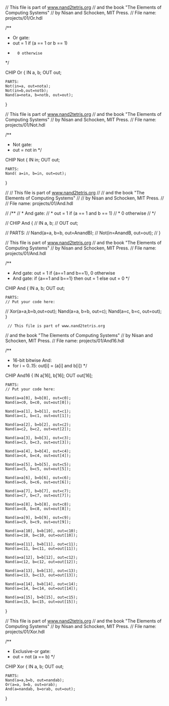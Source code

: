 // This file is part of www.nand2tetris.org
// and the book "The Elements of Computing Systems"
// by Nisan and Schocken, MIT Press.
// File name: projects/01/Or.hdl

 /**
 * Or gate:
 * out = 1 if (a == 1 or b == 1)
 *       0 otherwise
 */

CHIP Or {
    IN a, b;
    OUT out;

    PARTS:
    Not(in=a, out=nota);
    Not(in=b,out=notb);
    Nand(a=nota, b=notb, out=out);
}




// This file is part of www.nand2tetris.org
// and the book "The Elements of Computing Systems"
// by Nisan and Schocken, MIT Press.
// File name: projects/01/Not.hdl

/**
 * Not gate:
 * out = not in
 */

CHIP Not {
    IN in;
    OUT out;

    PARTS:
    Nand( a=in, b=in, out=out);
}


// // This file is part of www.nand2tetris.org
// // and the book "The Elements of Computing Systems"
// // by Nisan and Schocken, MIT Press.
// // File name: projects/01/And.hdl

// /**
//  * And gate: 
//  * out = 1 if (a == 1 and b == 1)
//  *       0 otherwise
//  */

// CHIP And {
//     IN a, b;
//     OUT out;

//     PARTS:
//     Nand(a=a, b=b, out=AnandB);
//     Not(in=AnandB, out=out);
// }


// This file is part of www.nand2tetris.org
// and the book "The Elements of Computing Systems"
// by Nisan and Schocken, MIT Press.
// File name: projects/01/And.hdl

/**
 * And gate: out = 1 if {a==1 and b==1}, 0 otherwise
 * And gate: if {a==1 and b==1} then out = 1 else out = 0
 */

CHIP And {
    IN a, b;
    OUT out;

    PARTS:
    // Put your code here:
   // Xor(a=a,b=b,out=out);
    Nand(a=a, b=b, out=c);
	Nand(a=c, b=c, out=out);
	   }
     
     
     // This file is part of www.nand2tetris.org
// and the book "The Elements of Computing Systems"
// by Nisan and Schocken, MIT Press.
// File name: projects/01/And16.hdl

/**
 * 16-bit bitwise And:
 * for i = 0..15: out[i] = (a[i] and b[i])
 */

CHIP And16 {
    IN a[16], b[16];
    OUT out[16];

    PARTS:
    // Put your code here:

	Nand(a=a[0], b=b[0], out=c0);
	Nand(a=c0, b=c0, out=out[0]);

	Nand(a=a[1], b=b[1], out=c1);
	Nand(a=c1, b=c1, out=out[1]);

	Nand(a=a[2], b=b[2], out=c2);
	Nand(a=c2, b=c2, out=out[2]);

	Nand(a=a[3], b=b[3], out=c3);
	Nand(a=c3, b=c3, out=out[3]);

	Nand(a=a[4], b=b[4], out=c4);
	Nand(a=c4, b=c4, out=out[4]);

	Nand(a=a[5], b=b[5], out=c5);
	Nand(a=c5, b=c5, out=out[5]);

	Nand(a=a[6], b=b[6], out=c6);
	Nand(a=c6, b=c6, out=out[6]);

	Nand(a=a[7], b=b[7], out=c7);
	Nand(a=c7, b=c7, out=out[7]);

	Nand(a=a[8], b=b[8], out=c8);
	Nand(a=c8, b=c8, out=out[8]);

	Nand(a=a[9], b=b[9], out=c9);
	Nand(a=c9, b=c9, out=out[9]);

	Nand(a=a[10], b=b[10], out=c10);
	Nand(a=c10, b=c10, out=out[10]);

	Nand(a=a[11], b=b[11], out=c11);
	Nand(a=c11, b=c11, out=out[11]);

	Nand(a=a[12], b=b[12], out=c12);
	Nand(a=c12, b=c12, out=out[12]);

	Nand(a=a[13], b=b[13], out=c13);
	Nand(a=c13, b=c13, out=out[13]);

	Nand(a=a[14], b=b[14], out=c14);
	Nand(a=c14, b=c14, out=out[14]);

	Nand(a=a[15], b=b[15], out=c15);
	Nand(a=c15, b=c15, out=out[15]);

}
   
// This file is part of www.nand2tetris.org
// and the book "The Elements of Computing Systems"
// by Nisan and Schocken, MIT Press.
// File name: projects/01/Xor.hdl

/**
 * Exclusive-or gate:
 * out = not (a == b)
 */

CHIP Xor {
    IN a, b;
    OUT out;

    PARTS:
    Nand(a=a,b=b, out=nandab);
    Or(a=a, b=b, out=orab);
    And(a=nandab, b=orab, out=out);
}
